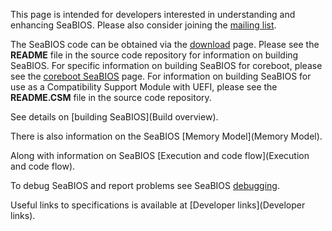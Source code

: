 This page is intended for developers interested in understanding and
enhancing SeaBIOS. Please also consider joining the [mailing
list](Mailinglist).

The SeaBIOS code can be obtained via the [download](Download)
page. Please see the **README** file in the source code repository for
information on building SeaBIOS. For specific information on building
SeaBIOS for coreboot, please see the [coreboot
SeaBIOS](http://www.coreboot.org/SeaBIOS) page. For information on
building SeaBIOS for use as a Compatibility Support Module with UEFI,
please see the **README.CSM** file in the source code repository.

See details on [building SeaBIOS](Build overview).

There is also information on the SeaBIOS [Memory Model](Memory Model).

Along with information on SeaBIOS [Execution and code flow](Execution
and code flow).

To debug SeaBIOS and report problems see SeaBIOS
[debugging](Debugging).

Useful links to specifications is available at [Developer
links](Developer links).

